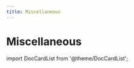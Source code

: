 ```yaml
---
title: Miscellaneous
---
```


# Miscellaneous

import DocCardList from '@theme/DocCardList';

<DocCardList />
